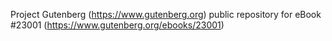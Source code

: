 Project Gutenberg (https://www.gutenberg.org) public repository for eBook #23001 (https://www.gutenberg.org/ebooks/23001)
